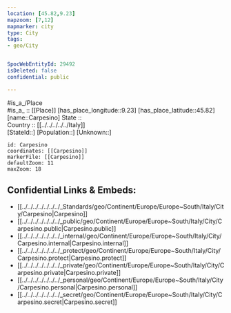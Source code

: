 ```yaml
---
location: [45.82,9.23] 
mapzoom: [7,12] 
mapmarker: city 
type: City
tags:
- geo/City


SpocWebEntityId: 29492
isDeleted: false
confidential: public

---
```

#is_a_/Place  
#is_a_ :: [[Place]] 
[has_place_longitude::9.23] 
[has_place_latitude::45.82] 
[name::Carpesino] 
State ::  
Country :: [[../../../../../Italy]]  
[StateId::] 
[Population::] 
[Unknown::] 


```leaflet
id: Carpesino
coordinates: [[Carpesino]] 
markerFile: [[Carpesino]] 
defaultZoom: 11 
maxZoom: 18
```


## Confidential Links & Embeds: 
- [[../../../../../../../_Standards/geo/Continent/Europe/Europe~South/Italy/City/Carpesino|Carpesino]] 
- [[../../../../../../../_public/geo/Continent/Europe/Europe~South/Italy/City/Carpesino.public|Carpesino.public]] 
- [[../../../../../../../_internal/geo/Continent/Europe/Europe~South/Italy/City/Carpesino.internal|Carpesino.internal]] 
- [[../../../../../../../_protect/geo/Continent/Europe/Europe~South/Italy/City/Carpesino.protect|Carpesino.protect]] 
- [[../../../../../../../_private/geo/Continent/Europe/Europe~South/Italy/City/Carpesino.private|Carpesino.private]] 
- [[../../../../../../../_personal/geo/Continent/Europe/Europe~South/Italy/City/Carpesino.personal|Carpesino.personal]] 
- [[../../../../../../../_secret/geo/Continent/Europe/Europe~South/Italy/City/Carpesino.secret|Carpesino.secret]] 
